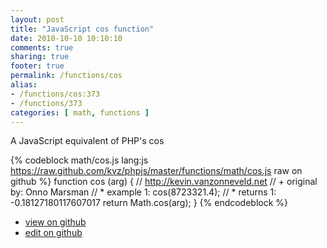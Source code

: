 ```yaml
---
layout: post
title: "JavaScript cos function"
date: 2010-10-10 10:10:10
comments: true
sharing: true
footer: true
permalink: /functions/cos
alias:
- /functions/cos:373
- /functions/373
categories: [ math, functions ]
---
```

A JavaScript equivalent of PHP's cos
<!-- more -->
{% codeblock math/cos.js lang:js https://raw.github.com/kvz/phpjs/master/functions/math/cos.js raw on github %}
function cos (arg) {
    // http://kevin.vanzonneveld.net
    // +   original by: Onno Marsman
    // *     example 1: cos(8723321.4);
    // *     returns 1: -0.18127180117607017
    return Math.cos(arg);
}
{% endcodeblock %}
<ul>
 <li><a href="https://github.com/kvz/phpjs/blob/master/functions/math/cos.js">view on github</a></li>
 <li><a href="https://github.com/kvz/phpjs/edit/master/functions/math/cos.js">edit on github</a></li>
</ul>
